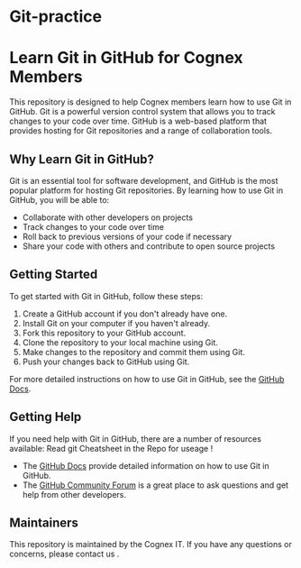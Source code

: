 # Git-practice
# Learn Git in GitHub for Cognex Members

This repository is designed to help Cognex members learn how to use Git in GitHub. Git is a powerful version control system that allows you to track changes to your code over time. GitHub is a web-based platform that provides hosting for Git repositories and a range of collaboration tools.

## Why Learn Git in GitHub?

Git is an essential tool for software development, and GitHub is the most popular platform for hosting Git repositories. By learning how to use Git in GitHub, you will be able to:

- Collaborate with other developers on projects
- Track changes to your code over time
- Roll back to previous versions of your code if necessary
- Share your code with others and contribute to open source projects

## Getting Started

To get started with Git in GitHub, follow these steps:

1. Create a GitHub account if you don't already have one.
2. Install Git on your computer if you haven't already.
3. Fork this repository to your GitHub account.
4. Clone the repository to your local machine using Git.
5. Make changes to the repository and commit them using Git.
6. Push your changes back to GitHub using Git.

For more detailed instructions on how to use Git in GitHub, see the [GitHub Docs](https://docs.github.com/en/get-started/quickstart/hello-world).

## Getting Help

If you need help with Git in GitHub, there are a number of resources available:
Read git Cheatsheet in the Repo for useage !
- The [GitHub Docs](https://docs.github.com/en) provide detailed information on how to use Git in GitHub.
- The [GitHub Community Forum](https://github.community/) is a great place to ask questions and get help from other developers.


## Maintainers

This repository is maintained by the Cognex IT. If you have any questions or concerns, please contact us .

